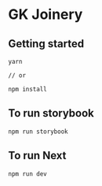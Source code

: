 # GK Joinery

## Getting started

```
yarn

// or

npm install

```

## To run storybook

```
npm run storybook
```

## To run Next

```
npm run dev
```
